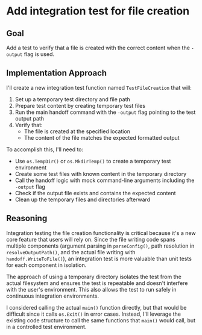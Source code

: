 # Add integration test for file creation

## Goal
Add a test to verify that a file is created with the correct content when the `-output` flag is used.

## Implementation Approach
I'll create a new integration test function named `TestFileCreation` that will:

1. Set up a temporary test directory and file path
2. Prepare test content by creating temporary test files
3. Run the main handoff command with the `-output` flag pointing to the test output path
4. Verify that:
   - The file is created at the specified location
   - The content of the file matches the expected formatted output

To accomplish this, I'll need to:
- Use `os.TempDir()` or `os.MkdirTemp()` to create a temporary test environment
- Create some test files with known content in the temporary directory
- Call the handoff logic with mock command-line arguments including the `-output` flag
- Check if the output file exists and contains the expected content
- Clean up the temporary files and directories afterward

## Reasoning
Integration testing the file creation functionality is critical because it's a new core feature that users will rely on. Since the file writing code spans multiple components (argument parsing in `parseConfig()`, path resolution in `resolveOutputPath()`, and the actual file writing with `handoff.WriteToFile()`), an integration test is more valuable than unit tests for each component in isolation.

The approach of using a temporary directory isolates the test from the actual filesystem and ensures the test is repeatable and doesn't interfere with the user's environment. This also allows the test to run safely in continuous integration environments.

I considered calling the actual `main()` function directly, but that would be difficult since it calls `os.Exit()` in error cases. Instead, I'll leverage the existing code structure to call the same functions that `main()` would call, but in a controlled test environment.